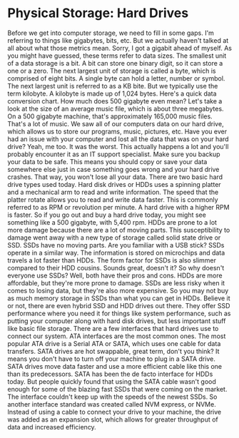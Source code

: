 # Physical Storage: Hard Drives

Before we get into computer storage, we need to fill in some gaps. I'm referring to things like gigabytes, bits, etc. But we actually haven't talked at all about what those metrics mean. Sorry, I got a gigabit ahead of myself. As you might have guessed, these terms refer to data sizes. The smallest unit of a data storage is a bit. A bit can store one binary digit, so it can store a one or a zero. The next largest unit of storage is called a byte, which is comprised of eight bits. A single byte can hold a letter, number or symbol. The next largest unit is referred to as a KB bite. But we typically use the term kilobyte. A kilobyte is made up of 1,024 bytes. Here's a quick data conversion chart. How much does 500 gigabyte even mean? Let's take a look at the size of an average music file, which is about three megabytes. On a 500 gigabyte machine, that's approximately 165,000 music files. That's a lot of music. We saw all of our computers data on our hard drive, which allows us to store our programs, music, pictures, etc. Have you ever had an issue with your computer and lost all the data that was on your hard drive? Yeah, me too. It was the worst. This actually happens a lot and you'll probably encounter it as an IT support specialist. Make sure you backup your data to be safe. This means you should copy or save your data somewhere else just in case something goes wrong and your hard drive crashes. That way, you won't lose all your data. There are two basic hard drive types used today. Hard disk drives or HDDs uses a spinning platter and a mechanical arm to read and write information. The speed that the platter rotate allows you to read and write data faster. This is commonly referred to as RPM or revolution per minute. A hard drive with a higher RPM is faster. So if you go out and buy a hard drive today, you might see something like a 500 gigabyte, with 5,400 rpm. HDDs are prone to a lot more damage because there are a lot of moving parts. This susceptibility to damage went away with a new type of storage called solid state drive or SSD. SSDs have no moving parts. Are you familiar with a USB stick? SSDs operate in a similar way. The information is stored on microchips and data travels a lot faster than HDDs. The form factor for SSDs is also slimmer compared to their HDD cousins. Sounds great, doesn't it? So why doesn't everyone use SSDs? Well, both have their pros and cons. HDDs are more affordable, but they're more prone to damage. SSDs are less risky when it comes to losing data, but they're also more expensive. So you may not buy as much memory storage in SSDs than what you can get in HDDs. Believe it or not, there are even hybrid SSD and HDD drives out there. They offer SSD performance where you need it for things like system performance, such as putting your computer along with hard disk drives, but less important stuff like basic file storage. There are a few interfaces that hard drives use to connect our system. ATA interfaces are the most common ones. The most popular ATA drive is a Serial ATA or SATA, which uses one cable for data transfers. SATA drives are hot swappable, great term, don't you think? It means you don't have to turn off your machine to plug in a SATA drive. SATA drives move data faster and use a more efficient cable like this one than its predecessors. SATA has been the de facto interface for HDDs today. But people quickly found that using the SATA cable wasn't good enough for some of the blazing fast SSDs that were coming on the market. The interface couldn't keep up with the speeds of the newest SSDs. So another interface standard was created called NVM express, or NVMe. Instead of using a cable to connect your drive to your machine, the drive was added as an expansion slot, which allows for greater throughput of data and increased efficiency.

